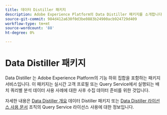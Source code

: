 ```yaml
---
title: 데이터 Distiller 패키지
description: Adobe Experience Platform의 Data Distiller 패키지를 소개합니다.
source-git-commit: 984d412a630f0d3be0883b24900acb924729d409
workflow-type: tm+mt
source-wordcount: '88'
ht-degree: 0%

---
```


# Data Distiller 패키지

Data Distiller 는 Adobe Experience Platform의 기능 하위 집합을 포함하는 패키지 서비스입니다. 이 패키지는 실시간 고객 프로필 또는 Query Service에서 실행되는 배치 쿼리별 분석 데이터 사용 사례에 대한 사후 수집 데이터 준비를 위한 것입니다.

자세한 내용은 [Data Distiller 개요](../data-distiller/overview.md) 데이터 Distiller 패키지 또는 [Data Distiller 라이선스 사용 문서](../data-distiller/licence-usage.md) 조직의 Query Service 라이선스 사용에 대한 정보입니다.

